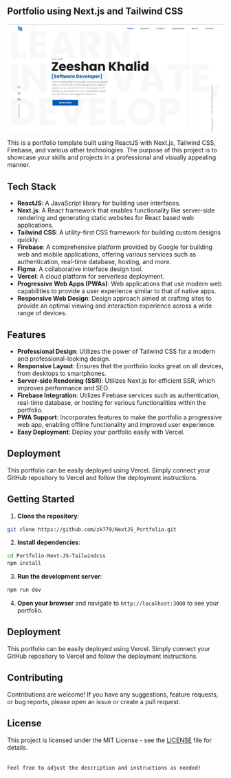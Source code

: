 
## Portfolio using Next.js and Tailwind CSS


![Screenshot (55)](/public/image.png)


This is a portfolio template built using ReactJS with Next.js, Tailwind CSS, Firebase, and various other technologies. The purpose of this project is to showcase your skills and projects in a professional and visually appealing manner.

## Tech Stack

- **ReactJS**: A JavaScript library for building user interfaces.
- **Next.js**: A React framework that enables functionality like server-side rendering and generating static websites for React based web applications.
- **Tailwind CSS**: A utility-first CSS framework for building custom designs quickly.
- **Firebase**: A comprehensive platform provided by Google for building web and mobile applications, offering various services such as authentication, real-time database, hosting, and more.
- **Figma**: A collaborative interface design tool.
- **Vercel**: A cloud platform for serverless deployment.
- **Progressive Web Apps (PWAs)**: Web applications that use modern web capabilities to provide a user experience similar to that of native apps.
- **Responsive Web Design**: Design approach aimed at crafting sites to provide an optimal viewing and interaction experience across a wide range of devices.

## Features

- **Professional Design**: Utilizes the power of Tailwind CSS for a modern and professional-looking design.
- **Responsive Layout**: Ensures that the portfolio looks great on all devices, from desktops to smartphones.
- **Server-side Rendering (SSR)**: Utilizes Next.js for efficient SSR, which improves performance and SEO.
- **Firebase Integration**: Utilizes Firebase services such as authentication, real-time database, or hosting for various functionalities within the portfolio.
- **PWA Support**: Incorporates features to make the portfolio a progressive web app, enabling offline functionality and improved user experience.
- **Easy Deployment**: Deploy your portfolio easily with Vercel.

## Deployment

This portfolio can be easily deployed using Vercel. Simply connect your GitHub repository to Vercel and follow the deployment instructions.


## Getting Started

1. **Clone the repository**:

```bash
git clone https://github.com/zk779/NextJS_Portfolio.git
```

2. **Install dependencies**:

```bash
cd Portfolio-Next-JS-Tailwindcss
npm install
```

3. **Run the development server**:

```bash
npm run dev
```

4. **Open your browser** and navigate to `http://localhost:3000` to see your portfolio.

## Deployment

This portfolio can be easily deployed using Vercel. Simply connect your GitHub repository to Vercel and follow the deployment instructions.

## Contributing

Contributions are welcome! If you have any suggestions, feature requests, or bug reports, please open an issue or create a pull request.

## License

This project is licensed under the MIT License - see the [LICENSE](LICENSE) file for details.
```

Feel free to adjust the description and instructions as needed!
